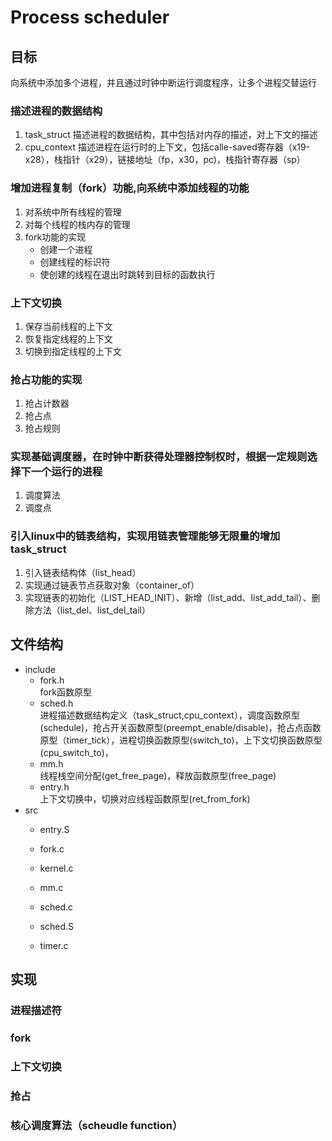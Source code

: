 # Process scheduler

## 目标
向系统中添加多个进程，并且通过时钟中断运行调度程序，让多个进程交替运行
### 描述进程的数据结构
1. task_struct
描述进程的数据结构，其中包括对内存的描述，对上下文的描述
2. cpu_context
描述进程在运行时的上下文，包括calle-saved寄存器（x19-x28），栈指针（x29），链接地址（fp，x30，pc)，栈指针寄存器（sp）
### 增加进程复制（fork）功能,向系统中添加线程的功能
1. 对系统中所有线程的管理
2. 对每个线程的栈内存的管理
3. fork功能的实现
    + 创建一个进程
    + 创建线程的标识符
    + 使创建的线程在退出时跳转到目标的函数执行
### 上下文切换
1. 保存当前线程的上下文
2. 恢复指定线程的上下文
3. 切换到指定线程的上下文
### 抢占功能的实现
1. 抢占计数器
2. 抢占点
3. 抢占规则
### 实现基础调度器，在时钟中断获得处理器控制权时，根据一定规则选择下一个运行的进程
1. 调度算法
2. 调度点
### 引入linux中的链表结构，实现用链表管理能够无限量的增加task_struct
1. 引入链表结构体（list_head）
2. 实现通过链表节点获取对象（container_of）
2. 实现链表的初始化（LIST_HEAD_INIT）、新增（list_add、list_add_tail）、删除方法（list_del、list_del_tail）

## 文件结构
* include
    * fork.h    
    fork函数原型
    * sched.h   
    进程描述数据结构定义（task_struct,cpu_context），调度函数原型(schedule)，抢占开关函数原型(preempt_enable/disable)，抢占点函数原型（timer_tick），进程切换函数原型(switch_to)，上下文切换函数原型(cpu_switch_to)，
    * mm.h  
    线程栈空间分配(get_free_page)，释放函数原型(free_page)
    * entry.h   
    上下文切换中，切换对应线程函数原型(ret_from_fork)
* src
    * entry.S   
    
    * fork.c
    * kernel.c
    * mm.c
    * sched.c
    * sched.S
    * timer.c
## 实现
### 进程描述符
### fork
### 上下文切换
### 抢占
### 核心调度算法（scheudle function）
